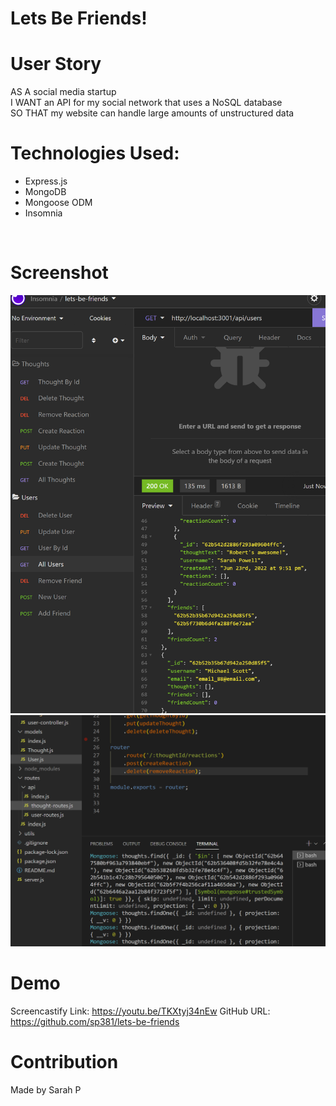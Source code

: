 # Lets Be Friends!

# User Story 

AS A social media startup
<br />
I WANT an API for my social network that uses a NoSQL database
<br />
SO THAT my website can handle large amounts of unstructured data
<br />

# Technologies Used:
- Express.js
- MongoDB
- Mongoose ODM
- Insomnia 

<br />

# Screenshot
![Alt text](/assets/insomnia.png?raw=true "Insomnia") 
![Alt text](/assets/vs-code.png? "VS Code")

# Demo
Screencastify Link: https://youtu.be/TKXtyj34nEw 
GitHub URL: https://github.com/sp381/lets-be-friends 
<br />

# Contribution 
Made by Sarah P


